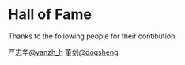 # Hall of Fame

Thanks to the following people for their contibution.

严志华[@yanzh_h](https://gitee.com/yanzh_h)
董剑[@dogsheng](https://gitee.com/dogsheng)
